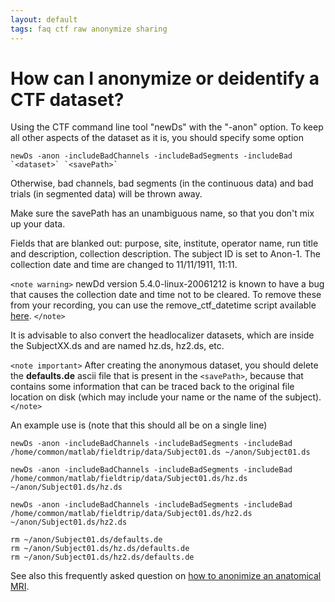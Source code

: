 ```yaml
---
layout: default
tags: faq ctf raw anonymize sharing
---
```



# How can I anonymize or deidentify a CTF dataset?

Using the CTF command line tool "newDs" with the "-anon" option. To keep all other aspects of the  dataset as it is, you should specify some option

    newDs -anon -includeBadChannels -includeBadSegments -includeBad `<dataset>` `<savePath>`

Otherwise, bad channels, bad segments (in the continuous data) and bad trials (in segmented data) will be thrown away.

Make sure the savePath has an unambiguous name, so that you don't mix up your data.

Fields that are blanked out: purpose, site, institute, operator name, run title and description, collection description. The subject ID is set to Anon-1. The collection date and time are changed to 11/11/1911, 11:11. 

`<note warning>`
newDd version 5.4.0-linux-20061212 is known to have a bug that causes the collection date and time not to be cleared. To remove these from your recording,  you can use the remove_ctf_datetime script available [here](https://github.com/robertoostenveld/bids-tools).
`</note>` 

It is advisable to also convert the headlocalizer datasets, which are inside the SubjectXX.ds and are named hz.ds, hz2.ds, etc.

`<note important>`
After creating the anonymous dataset, you should delete the **defaults.de** ascii file that is present in the `<savePath>`, because that contains some information that can be traced back to the original file location on disk (which may include your name or the name of the subject).
`</note>`


An example use is (note that this should all be on a single line)

    newDs -anon -includeBadChannels -includeBadSegments -includeBad /home/common/matlab/fieldtrip/data/Subject01.ds ~/anon/Subject01.ds
    
    newDs -anon -includeBadChannels -includeBadSegments -includeBad /home/common/matlab/fieldtrip/data/Subject01.ds/hz.ds ~/anon/Subject01.ds/hz.ds
    
    newDs -anon -includeBadChannels -includeBadSegments -includeBad /home/common/matlab/fieldtrip/data/Subject01.ds/hz2.ds ~/anon/Subject01.ds/hz2.ds

    rm ~/anon/Subject01.ds/defaults.de
    rm ~/anon/Subject01.ds/hz.ds/defaults.de
    rm ~/anon/Subject01.ds/hz2.ds/defaults.de
    
See also this frequently asked question on [how to anonimize an anatomical MRI](/faq/how_can_i_anonymize_an_anatomical_mri ). 
